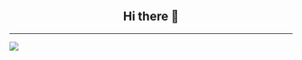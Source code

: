 <h2 style="text-align:center">Hi there 👋</h2>
<hr />
<div style="width:100%;height:0;padding-bottom:56%;position:relative;">
  <img src="https://media.giphy.com/media/I5KnHHeKKhFnO/giphy.gif"  />
</div>

